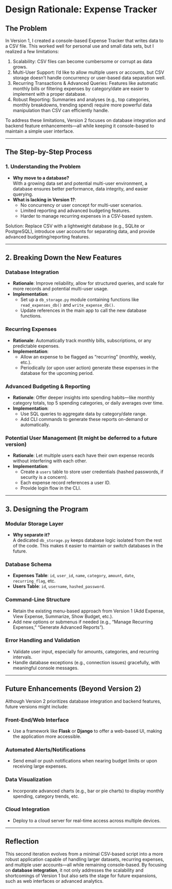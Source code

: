 # Design Rationale: Expense Tracker

## The Problem

In Version 1, I created a console-based Expense Tracker that writes data to a CSV file. This worked well for personal use and small data sets, but I realized a few limitations:

1. Scalability: CSV files can become cumbersome or corrupt as data grows.
2. Multi-User Support: I’d like to allow multiple users or accounts, but CSV storage doesn’t handle concurrency or user-based data separation well.
3. Recurring Transactions & Advanced Queries: Features like automatic monthly bills or filtering expenses by category/date are easier to implement with a proper database.
4. Robust Reporting: Summaries and analyses (e.g., top categories, monthly breakdowns, trending spend) require more powerful data manipulation than CSV can efficiently handle.

To address these limitations, Version 2 focuses on database integration and backend feature enhancements—all while keeping it console-based to maintain a simple user interface.

---

## The Step-by-Step Process

### 1. Understanding the Problem
- **Why move to a database?**  
  With a growing data set and potential multi-user environment, a database ensures better performance, data integrity, and easier querying.
- **What is lacking in Version 1?**:
  - No concurrency or user concept for multi-user scenarios.
  - Limited reporting and advanced budgeting features.
  - Harder to manage recurring expenses in a CSV-based system.

Solution: Replace CSV with a lightweight database (e.g., SQLite or PostgreSQL), introduce user accounts for separating data, and provide advanced budgeting/reporting features.

---

## 2. Breaking Down the New Features

### Database Integration
- **Rationale**: Improve reliability, allow for structured queries, and scale for more records and potential multi-user usage.  
- **Implementation**:  
  - Set up a `db_storage.py` module containing functions like `read_expenses_db()` and `write_expense_db()`.  
  - Update references in the main app to call the new database functions.

### Recurring Expenses
- **Rationale**: Automatically track monthly bills, subscriptions, or any predictable expenses.  
- **Implementation**:  
  - Allow an expense to be flagged as “recurring” (monthly, weekly, etc.).  
  - Periodically (or upon user action) generate these expenses in the database for the upcoming period.

### Advanced Budgeting & Reporting
- **Rationale**: Offer deeper insights into spending habits—like monthly category totals, top 5 spending categories, or daily averages over time.  
- **Implementation**:  
  - Use SQL queries to aggregate data by category/date range.  
  - Add CLI commands to generate these reports on-demand or automatically.

### Potential User Management (It might be deferred to a future version)
- **Rationale**: Let multiple users each have their own expense records without interfering with each other.  
- **Implementation**:  
  - Create a `users` table to store user credentials (hashed passwords, if security is a concern).  
  - Each expense record references a user ID.  
  - Provide login flow in the CLI.

---

## 3. Designing the Program

### Modular Storage Layer
- **Why separate it?**  
  A dedicated `db_storage.py` keeps database logic isolated from the rest of the code. This makes it easier to maintain or switch databases in the future.

### Database Schema
- **Expenses Table**: `id`, `user_id`, `name`, `category`, `amount`, `date`, `recurring_flag`, etc.  
- **Users Table**: `id`, `username`, `hashed_password`.

### Command-Line Structure
- Retain the existing menu-based approach from Version 1 (Add Expense, View Expense, Summarize, Show Budget, etc.).  
- Add new options or submenus if needed (e.g., “Manage Recurring Expenses,” “Generate Advanced Reports”).  

### Error Handling and Validation
- Validate user input, especially for amounts, categories, and recurring intervals.  
- Handle database exceptions (e.g., connection issues) gracefully, with meaningful console messages.

---

## Future Enhancements (Beyond Version 2)

Although Version 2 prioritizes database integration and backend features, future versions might include:

### Front-End/Web Interface
- Use a framework like **Flask** or **Django** to offer a web-based UI, making the application more accessible.

### Automated Alerts/Notifications
- Send email or push notifications when nearing budget limits or upon receiving large expenses.

### Data Visualization
- Incorporate advanced charts (e.g., bar or pie charts) to display monthly spending, category trends, etc.

### Cloud Integration
- Deploy to a cloud server for real-time access across multiple devices.

---

## Reflection

This second iteration evolves from a minimal CSV-based script into a more robust application capable of handling larger datasets, recurring expenses, and multiple user accounts—all while remaining console-based. By focusing on **database integration**, it not only addresses the scalability and shortcomings of Version 1 but also sets the stage for future expansions, such as web interfaces or advanced analytics.



